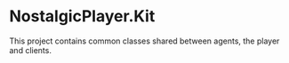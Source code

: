 # NostalgicPlayer.Kit
This project contains common classes shared between agents, the player and clients.
